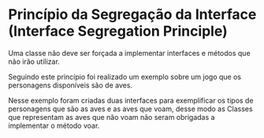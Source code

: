 # Princípio da Segregação da Interface (Interface Segregation Principle)

Uma classe não deve ser forçada a implementar interfaces e métodos que não irão utilizar.

Seguindo este princípio foi realizado um exemplo sobre um jogo que os personagens disponíveis são de aves.

Nesse exemplo foram criadas duas interfaces para exemplificar os tipos de personagens que são as aves e as aves que voam, desse modo as Classes que representam as aves que não voam não seram obrigadas a implementar o método voar.

